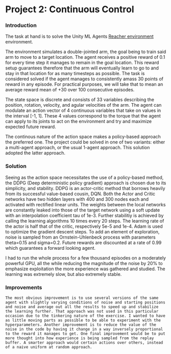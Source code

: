 # Project 2: Continuous Control

### Introduction

The task at hand is to solve the Unity ML Agents [Reacher environment](https://github.com/Unity-Technologies/ml-agents/blob/master/docs/Learning-Environment-Examples.md#reacher) environment.

The environment simulates a double-jointed arm, the goal being to train said arm to move to a target location. The agent receives a positive reward of 0.1 for every time step it manages to remain in the goal location. This reward setup guarantees therefore that the arm will eventually learn to go to and stay in that location for as many timesteps as possible. The task is considered solved if the agent manages to consistently amass 30 points of reward in any episode. For practical purposes, we will take that to mean an average reward mean of +30 over 100 consecutive episodes. 

The state space is discrete and consists of 33 variables describing the position, rotation, velocity, and agular velocities of the arm. The agent can modulate an action vector of 4 continuous variables that take on values in the interval \[-1, 1\]. These 4 values correspond to the torque that the agent can apply to its joints to act on the environment and try and maximize expected future reward. 

The continous nature of the action space makes a policy-based approach the preferred one. The project could be solved in one of two variants: either a multi-agent approach, or the usual 1-agent approach. This solution adopted the latter approach. 

### Solution 


Seeing as the action space necessitates the use of a policy-based method, the DDPG (Deep deterministic policy gradient) approach is chosen due to its simplicity, and stability. DDPG is an actor-critic method that borrows heavily from its successful value-based cousin, DQN. Both the Actor and Critic networks have two hidden layers with 400 and 300 nodes each and activated with rectified linear units. The weights between the local networks are constantly leaked into those of the target network using a soft update with an interpolation coefficient tau of 1e-3.
Further stabilitiy is achieved by calling the learning algorithms 10 times every 20 steps. The learning rate of the actor is half that of the critic, respectively 5e-5 and 1e-4. Adam is used to optimize the gradient descent steps. To add an element of exploration, noise is sampled from an Ornstein-Uhlenbeck process with parameters theta=0.15 and sigma=0.2. Future rewards are discounted at a rate of 0.99 which guarantees a forward looking agent. 

I had to run the whole process for a few thousand episodes on a moderately powerful GPU, all the while reducing the magnitude of the noise by 20% to emphasize exploitation the more experience was gathered and studied. The learning was extremely slow, but also extremely stable. 


### Improvements

    The most obvious improvement is to use several versions of the same agent with slightly varying conditions of noise and starting positions and noise and average out all the results to speed up and stabilize the learning further. That approach was not used in this particular occasion due to the tinkering nature of the exercise. I wanted to have as little moving parts as possible to be able to experiment with the hyperparameters. Another improvement is to reduce the value of the noise in the code by having it change in a way inversely proportional to the reward it manages to get. One final improvement would be to put more thought into how experience is being sampled from the replay buffer. A smarter approach would certain actions over others, instead of a naive uniform at random approach.
